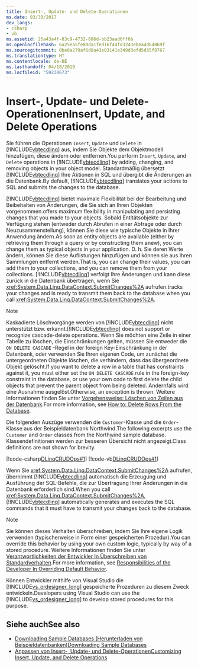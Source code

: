 ```yaml
---
title: Insert-, Update- und Delete-Operationen
ms.date: 03/30/2017
dev_langs:
- csharp
- vb
ms.assetid: 26a43a4f-83c9-4732-806d-bb23aad0ff6b
ms.openlocfilehash: 6a25ea5fe80da1fed16f44fd3243ebea4d64069f
ms.sourcegitcommit: 0be8a279af6d8a43e03141e349d3efd5d35f8767
ms.translationtype: HT
ms.contentlocale: de-DE
ms.lasthandoff: 04/18/2019
ms.locfileid: "59230673"
---
```

# <a name="insert-update-and-delete-operations"></a><span data-ttu-id="a8812-102">Insert-, Update- und Delete-Operationen</span><span class="sxs-lookup"><span data-stu-id="a8812-102">Insert, Update, and Delete Operations</span></span>
<span data-ttu-id="a8812-103">Sie führen die Operationen `Insert`, `Update` und `Delete` in [!INCLUDE[vbtecdlinq](../../../../../../includes/vbtecdlinq-md.md)] aus, indem Sie Objekte dem Objektmodell hinzufügen, diese ändern oder entfernen.</span><span class="sxs-lookup"><span data-stu-id="a8812-103">You perform `Insert`, `Update`, and `Delete` operations in [!INCLUDE[vbtecdlinq](../../../../../../includes/vbtecdlinq-md.md)] by adding, changing, and removing objects in your object model.</span></span> <span data-ttu-id="a8812-104">Standardmäßig übersetzt [!INCLUDE[vbtecdlinq](../../../../../../includes/vbtecdlinq-md.md)] Ihre Aktionen in SQL und übergibt die Änderungen an die Datenbank.</span><span class="sxs-lookup"><span data-stu-id="a8812-104">By default, [!INCLUDE[vbtecdlinq](../../../../../../includes/vbtecdlinq-md.md)] translates your actions to SQL and submits the changes to the database.</span></span>  
  
 [!INCLUDE[vbtecdlinq](../../../../../../includes/vbtecdlinq-md.md)] <span data-ttu-id="a8812-105">bietet maximale Flexibilität bei der Bearbeitung und Beibehalten von Änderungen, die Sie sich an Ihren Objekten vorgenommen.</span><span class="sxs-lookup"><span data-stu-id="a8812-105">offers maximum flexibility in manipulating and persisting changes that you made to your objects.</span></span> <span data-ttu-id="a8812-106">Sobald Entitätsobjekte zur Verfügung stehen (entweder durch Abrufen in einer Abfrage oder durch Neuzusammenstellung), können Sie diese wie typische Objekte in Ihrer Anwendung ändern.</span><span class="sxs-lookup"><span data-stu-id="a8812-106">As soon as entity objects are available (either by retrieving them through a query or by constructing them anew), you can change them as typical objects in your application.</span></span> <span data-ttu-id="a8812-107">D. h. Sie deren Werte ändern, können Sie diese Auflistungen hinzufügen und können sie aus Ihren Sammlungen entfernt werden.</span><span class="sxs-lookup"><span data-stu-id="a8812-107">That is, you can change their values, you can add them to your collections, and you can remove them from your collections.</span></span> [!INCLUDE[vbtecdlinq](../../../../../../includes/vbtecdlinq-md.md)] <span data-ttu-id="a8812-108">verfolgt Ihre Änderungen und kann diese zurück in die Datenbank übertragen, wenn Sie <xref:System.Data.Linq.DataContext.SubmitChanges%2A> aufrufen.</span><span class="sxs-lookup"><span data-stu-id="a8812-108">tracks your changes and is ready to transmit them back to the database when you call <xref:System.Data.Linq.DataContext.SubmitChanges%2A>.</span></span>  
  
> [!NOTE]
>  <span data-ttu-id="a8812-109">Kaskadierte Löschvorgänge werden von [!INCLUDE[vbtecdlinq](../../../../../../includes/vbtecdlinq-md.md)] nicht unterstützt bzw. erkannt.</span><span class="sxs-lookup"><span data-stu-id="a8812-109">[!INCLUDE[vbtecdlinq](../../../../../../includes/vbtecdlinq-md.md)] does not support or recognize cascade-delete operations.</span></span> <span data-ttu-id="a8812-110">Wenn Sie möchten eine Zeile in einer Tabelle zu löschen, die Einschränkungen gelten, müssen Sie entweder die `ON DELETE CASCADE` -Regel in der foreign Key-Einschränkung in der Datenbank, oder verwenden Sie Ihren eigenen Code, um zunächst die untergeordneten Objekte löschen, die verhindern, dass das übergeordnete Objekt gelöscht.</span><span class="sxs-lookup"><span data-stu-id="a8812-110">If you want to delete a row in a table that has constraints against it, you must either set the `ON DELETE CASCADE` rule in the foreign-key constraint in the database, or use your own code to first delete the child objects that prevent the parent object from being deleted.</span></span> <span data-ttu-id="a8812-111">Andernfalls wird eine Ausnahme ausgelöst.</span><span class="sxs-lookup"><span data-stu-id="a8812-111">Otherwise, an exception is thrown.</span></span> <span data-ttu-id="a8812-112">Weitere Informationen finden Sie unter [Vorgehensweise: Löschen von Zeilen aus der Datenbank](../../../../../../docs/framework/data/adonet/sql/linq/how-to-delete-rows-from-the-database.md).</span><span class="sxs-lookup"><span data-stu-id="a8812-112">For more information, see [How to: Delete Rows From the Database](../../../../../../docs/framework/data/adonet/sql/linq/how-to-delete-rows-from-the-database.md).</span></span>  
  
 <span data-ttu-id="a8812-113">Die folgenden Auszüge verwenden die `Customer`-Klasse und die `Order`-Klasse aus der Beispieldatenbank Northwind.</span><span class="sxs-lookup"><span data-stu-id="a8812-113">The following excerpts use the `Customer` and `Order` classes from the Northwind sample database.</span></span> <span data-ttu-id="a8812-114">Klassendefinitionen werden zur besseren Übersicht nicht angezeigt.</span><span class="sxs-lookup"><span data-stu-id="a8812-114">Class definitions are not shown for brevity.</span></span>  
  
 [!code-csharp[DLinqCRUDOps#1](../../../../../../samples/snippets/csharp/VS_Snippets_Data/DLinqCRUDOps/cs/Program.cs#1)]
 [!code-vb[DLinqCRUDOps#1](../../../../../../samples/snippets/visualbasic/VS_Snippets_Data/DLinqCRUDOps/vb/Module1.vb#1)]  
  
 <span data-ttu-id="a8812-115">Wenn Sie <xref:System.Data.Linq.DataContext.SubmitChanges%2A> aufrufen, übernimmt [!INCLUDE[vbtecdlinq](../../../../../../includes/vbtecdlinq-md.md)] automatisch die Erzeugung und Ausführung der SQL-Befehle, die zur Übertragung Ihrer Änderungen in die Datenbank erforderlich sind.</span><span class="sxs-lookup"><span data-stu-id="a8812-115">When you call <xref:System.Data.Linq.DataContext.SubmitChanges%2A>, [!INCLUDE[vbtecdlinq](../../../../../../includes/vbtecdlinq-md.md)] automatically generates and executes the SQL commands that it must have to transmit your changes back to the database.</span></span>  
  
> [!NOTE]
>  <span data-ttu-id="a8812-116">Sie können dieses Verhalten überschreiben, indem Sie Ihre eigene Logik verwenden (typischerweise in Form einer gespeicherten Prozedur).</span><span class="sxs-lookup"><span data-stu-id="a8812-116">You can override this behavior by using your own custom logic, typically by way of a stored procedure.</span></span> <span data-ttu-id="a8812-117">Weitere Informationen finden Sie unter [Verantwortlichkeiten der Entwickler In Überschreiben von Standardverhalten](../../../../../../docs/framework/data/adonet/sql/linq/responsibilities-of-the-developer-in-overriding-default-behavior.md).</span><span class="sxs-lookup"><span data-stu-id="a8812-117">For more information, see [Responsibilities of the Developer In Overriding Default Behavior](../../../../../../docs/framework/data/adonet/sql/linq/responsibilities-of-the-developer-in-overriding-default-behavior.md).</span></span>  
>   
>  <span data-ttu-id="a8812-118">Können Entwickler mithilfe von Visual Studio die [!INCLUDE[vs_ordesigner_long](../../../../../../includes/vs-ordesigner-long-md.md)] gespeicherte Prozeduren zu diesem Zweck entwickeln.</span><span class="sxs-lookup"><span data-stu-id="a8812-118">Developers using Visual Studio can use the [!INCLUDE[vs_ordesigner_long](../../../../../../includes/vs-ordesigner-long-md.md)] to develop stored procedures for this purpose.</span></span>  
  
## <a name="see-also"></a><span data-ttu-id="a8812-119">Siehe auch</span><span class="sxs-lookup"><span data-stu-id="a8812-119">See also</span></span>

- [<span data-ttu-id="a8812-120">Downloading Sample Databases (Herunterladen von Beispieldatenbanken)</span><span class="sxs-lookup"><span data-stu-id="a8812-120">Downloading Sample Databases</span></span>](../../../../../../docs/framework/data/adonet/sql/linq/downloading-sample-databases.md)
- [<span data-ttu-id="a8812-121">Anpassen von Insert-, Update- und Delete-Operationen</span><span class="sxs-lookup"><span data-stu-id="a8812-121">Customizing Insert, Update, and Delete Operations</span></span>](../../../../../../docs/framework/data/adonet/sql/linq/customizing-insert-update-and-delete-operations.md)
